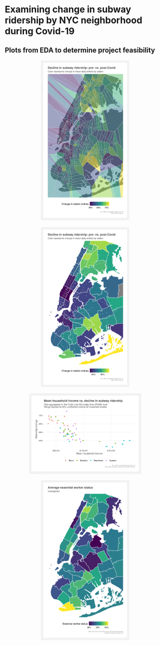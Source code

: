 # Examining change in subway ridership by NYC neighborhood during Covid-19

## Plots from EDA to determine project feasibility

<p align="center">
<img src="Plots/change_in_ridership.png" width=55%>
</p>

<p align="center">
<img src="Plots/change_in_ridership_by_PUMA.png" width=55%>
</p>

<p align="center">
<img src="Plots/change_in_ridership_vs_income.png" width=70%>
</p>

<p align="center">
<img src="Plots/essential_worker.png" width=55%>
</p>
